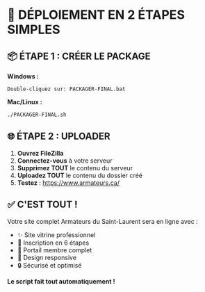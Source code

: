 # 🚀 DÉPLOIEMENT EN 2 ÉTAPES SIMPLES

## 📦 ÉTAPE 1 : CRÉER LE PACKAGE

**Windows :**
```
Double-cliquez sur: PACKAGER-FINAL.bat
```

**Mac/Linux :**
```bash
./PACKAGER-FINAL.sh
```

## 🌐 ÉTAPE 2 : UPLOADER

1. **Ouvrez FileZilla**
2. **Connectez-vous** à votre serveur
3. **Supprimez TOUT** le contenu du serveur
4. **Uploadez TOUT** le contenu du dossier créé
5. **Testez** : https://www.armateurs.ca/

## ✅ C'EST TOUT !

Votre site complet Armateurs du Saint-Laurent sera en ligne avec :
- ✨ Site vitrine professionnel
- 📝 Inscription en 6 étapes
- 👥 Portail membre complet
- 📱 Design responsive
- 🔒 Sécurisé et optimisé

**Le script fait tout automatiquement !**